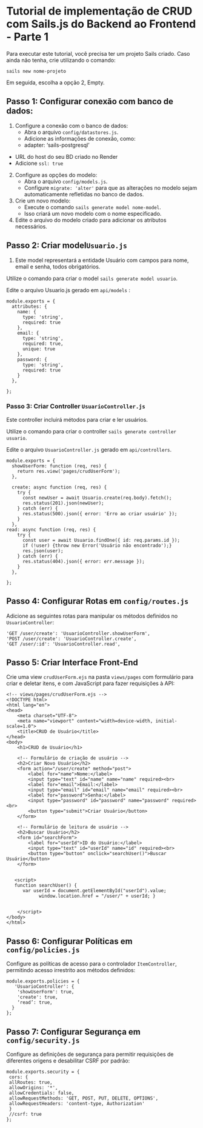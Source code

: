 # Tutorial de implementação de CRUD com Sails.js do Backend ao Frontend - Parte 1

Para executar este tutorial, você precisa ter um projeto Sails criado. Caso ainda não tenha, crie utilizando o comando: 
```
sails new nome-projeto 
```
Em seguida, escolha a opção 2, Empty.

## Passo 1: Configurar conexão com banco de dados:

1. Configure a conexão com o banco de dados:
   - Abra o arquivo `config/datastores.js`.
   - Adicione as informações de conexão, como:
 	- adapter: ‘sails-postgresql’
- URL do host do seu BD criado no Render
- Adicione `ssl: true`
2. Configure as opções do modelo:
   - Abra o arquivo `config/models.js`.
   - Configure `migrate: 'alter'` para que as alterações no modelo sejam automaticamente refletidas no banco de dados.
3. Crie um novo modelo:
    - Execute o comando `sails generate model nome-model`.
    - Isso criará um novo modelo com o nome especificado.
4. Edite o arquivo do modelo criado para adicionar os atributos necessários.


## Passo 2: Criar model`Usuario.js`


1.  Este model representará a entidade Usuário com campos para nome, email e senha, todos obrigatórios. 

Utilize o comando para criar o model `sails generate model usuario`.

Edite o arquivo Usuario.js gerado em `api/models` :

```
module.exports = {
  attributes: {
    name: {
      type: 'string',
      required: true
    },
    email: {
      type: 'string',
      required: true,
      unique: true
    },
    password: {
      type: 'string',
      required: true
    }
  },

};
```

### Passo 3: Criar Controller `UsuarioController.js` 

Este  controller incluirá métodos para criar e ler usuários.


Utilize o comando para criar o controller `sails generate controller usuario`.

Edite o arquivo `UsuarioController.js` gerado em `api/controllers`.

```
module.exports = {
  showUserForm: function (req, res) {
    return res.view('pages/crudUserForm');
  },

  create: async function (req, res) {
    try {
      const newUser = await Usuario.create(req.body).fetch();
      res.status(201).json(newUser);
    } catch (err) {
      res.status(500).json({ error: 'Erro ao criar usuário' });
    }
  },
read: async function (req, res) {
    try {
      const user = await Usuario.findOne({ id: req.params.id });
      if (!user) {throw new Error('Usuário não encontrado');}
      res.json(user);
    } catch (err) {
      res.status(404).json({ error: err.message });
    }
  },

}; 
```

## Passo 4: Configurar Rotas em `config/routes.js` 

Adicione as seguintes rotas para manipular os métodos definidos no `UsuarioController`: 
```
'GET /user/create': 'UsuarioController.showUserForm',
'POST /user/create': 'UsuarioController.create',
'GET /user/:id': 'UsuarioController.read',
```


## Passo 5: Criar Interface Front-End 

Crie uma view `crudUserForm.ejs` na pasta `views/pages` com formulário para criar e deletar itens, e  com JavaScript para fazer requisições à API:
```
<!-- views/pages/crudUserForm.ejs -->
<!DOCTYPE html>
<html lang="en">
<head>
    <meta charset="UTF-8">
    <meta name="viewport" content="width=device-width, initial-scale=1.0">
    <title>CRUD de Usuário</title>
</head>
<body>
    <h1>CRUD de Usuário</h1>

    <!-- Formulário de criação de usuário -->
    <h2>Criar Novo Usuário</h2>
    <form action="/user/create" method="post">
        <label for="name">Nome:</label>
        <input type="text" id="name" name="name" required><br>
        <label for="email">Email:</label>
        <input type="email" id="email" name="email" required><br>
        <label for="password">Senha:</label>
        <input type="password" id="password" name="password" required><br>
        <button type="submit">Criar Usuário</button>
    </form>

    <!-- Formulário de leitura de usuário -->
    <h2>Buscar Usuário</h2>
    <form id="searchForm">
        <label for="userId">ID do Usuário:</label>
        <input type="text" id="userId" name="id" required><br>
        <button type="button" onclick="searchUser()">Buscar Usuário</button>
    </form>


   <script>
   function searchUser() {
      var userId = document.getElementById("userId").value;
            window.location.href = "/user/" + userId; }
         
        
    </script>
</body>
</html>
```

## Passo 6: Configurar Políticas em `config/policies.js` 
Configure as políticas de acesso para o controlador `ItemController`, permitindo acesso  irrestrito aos métodos definidos: 
```
module.exports.policies = { 
   'UsuarioController': {
    'showUserForm': true,
    'create': true,
	‘read’: true,
  }
}; 
```

## Passo 7: Configurar Segurança em `config/security.js` 
Configure as definições de segurança para permitir requisições de diferentes origens e  desabilitar CSRF por padrão: 
```
module.exports.security = { 
 cors: { 
 allRoutes: true,
 allowOrigins: '*', 
 allowCredentials: false, 
 allowRequestMethods: 'GET, POST, PUT, DELETE, OPTIONS', 
 allowRequestHeaders: 'content-type, Authorization' 
 } 
 //csrf: true 
}; 
```
